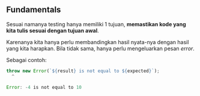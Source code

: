 ## Fundamentals

Sesuai namanya testing hanya memiliki 1 tujuan,
__memastikan kode yang kita tulis sesuai dengan tujuan awal__.

Karenanya kita hanya perlu membandingkan hasil nyata-nya dengan hasil yang kita harapkan. 
Bila tidak sama, hanya perlu mengeluarkan pesan _error_.

Sebagai contoh:
```js
throw new Error(`${result} is not equal to ${expected}`);
  ^

Error: -4 is not equal to 10
```
